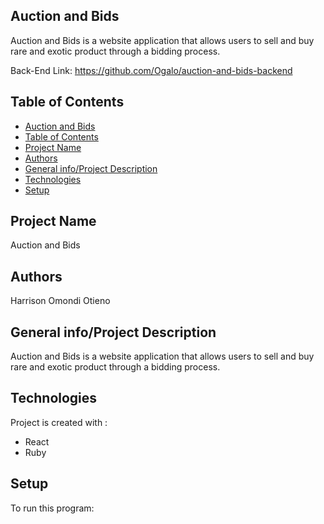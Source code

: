 ## Auction and Bids
Auction and Bids is a website application that allows users to sell and buy rare and exotic product through a bidding process.

Back-End Link: https://github.com/Ogalo/auction-and-bids-backend

## Table of Contents
- [Auction and Bids](#auction-and-bids)
- [Table of Contents](#table-of-contents)
- [Project Name](#project-name)
- [Authors](#authors)
- [General info/Project Description](#general-infoproject-description)
- [Technologies](#technologies)
- [Setup](#setup)

## Project Name
Auction and Bids

## Authors
Harrison Omondi Otieno

## General info/Project Description
Auction and Bids is a website application that allows users to sell and buy rare and exotic product through a bidding process.

## Technologies
Project is created with :
* React
* Ruby

## Setup
To run this program:
